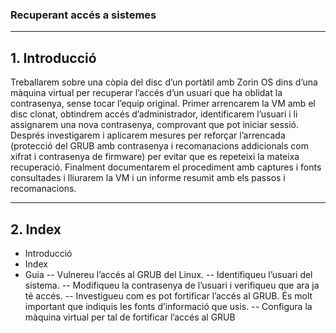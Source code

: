 ### Recuperant accés a sistemes

---

## 1. Introducció

Treballarem sobre una còpia del disc d’un portàtil amb Zorin OS dins d’una màquina virtual per recuperar l’accés d’un usuari que ha oblidat la contrasenya, sense tocar l’equip original. Primer arrencarem la VM amb el disc clonat, obtindrem accés d’administrador, identificarem l’usuari i li assignarem una nova contrasenya, comprovant que pot iniciar sessió. Després investigarem i aplicarem mesures per reforçar l’arrencada (protecció del GRUB amb contrasenya i recomanacions addicionals com xifrat i contrasenya de firmware) per evitar que es repeteixi la mateixa recuperació. Finalment documentarem el procediment amb captures i fonts consultades i lliurarem la VM i un informe resumit amb els passos i recomanacions.

---

## 2. Index

- Introducció
- Index
- Guia
-- Vulnereu l’accés al GRUB del Linux.
-- Identifiqueu l’usuari del sistema.
-- Modifiqueu la contrasenya de l’usuari i verifiqueu que ara ja té accés.
-- Investigueu com es pot fortificar l’accés al GRUB. És molt important que indiquis les fonts d’informació que usis.
-- Configura la màquina virtual per tal de fortificar l’accés al GRUB


